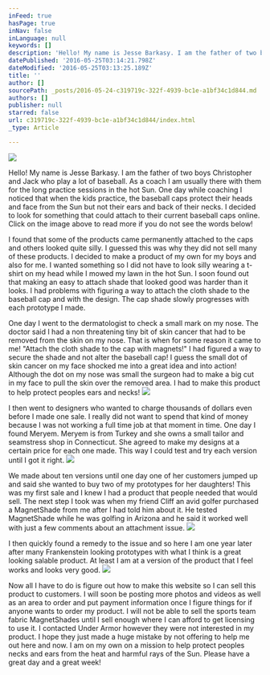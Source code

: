 ```yaml
---
inFeed: true
hasPage: true
inNav: false
inLanguage: null
keywords: []
description: 'Hello! My name is Jesse Barkasy. I am the father of two boys Christopher and Jack who play a lot of baseball. As a coach I am usually there with them for the long practice sessions in the hot Sun. One day while coaching I noticed that when the kids practice, the baseball caps protect their heads and face from the Sun but not their ears and back of their necks. I decided to look for something that could attach to their current baseball caps online. Click on the image above to read more if you do not see the words below!'
datePublished: '2016-05-25T03:14:21.798Z'
dateModified: '2016-05-25T03:13:25.189Z'
title: ''
author: []
sourcePath: _posts/2016-05-24-c319719c-322f-4939-bc1e-a1bf34c1d844.md
authors: []
publisher: null
starred: false
url: c319719c-322f-4939-bc1e-a1bf34c1d844/index.html
_type: Article

---
```

![](https://the-grid-user-content.s3-us-west-2.amazonaws.com/d541ab36-b7b0-48cb-9577-298a28ba5b45.jpg)

Hello! My name is Jesse Barkasy. I am the father of two boys Christopher and Jack who play a lot of baseball. As a coach I am usually there with them for the long practice sessions in the hot Sun. One day while coaching I noticed that when the kids practice, the baseball caps protect their heads and face from the Sun but not their ears and back of their necks. I decided to look for something that could attach to their current baseball caps online. Click on the image above to read more if you do not see the words below!

I found that some of the products came permanently attached to the caps and others looked quite silly. I guessed this was why they did not sell many of these products. I decided to make a product of my own for my boys and also for me. I wanted something so I did not have to look silly wearing a t-shirt on my head while I mowed my lawn in the hot Sun. I soon found out that making an easy to attach shade that looked good was harder than it looks. I had problems with figuring a way to attach the cloth shade to the baseball cap and with the design. The cap shade slowly progresses with each prototype I made.

One day I went to the dermatologist to check a small mark on my nose. The doctor said I had a non threatening tiny bit of skin cancer that had to be removed from the skin on my nose. That is when for some reason it came to me! "Attach the cloth shade to the cap with magnets!" I had figured a way to secure the shade and not alter the baseball cap! I guess the small dot of skin cancer on my face shocked me into a great idea and into action! Although the dot on my nose was small the surgeon had to make a big cut in my face to pull the skin over the removed area. I had to make this product to help protect peoples ears and necks!
![](https://the-grid-user-content.s3-us-west-2.amazonaws.com/fb91300b-2832-482b-8756-c70389256054.jpg)

I then went to designers who wanted to charge thousands of dollars even before I made one sale. I really did not want to spend that kind of money because I was not working a full time job at that moment in time. One day I found Meryem. Meryem is from Turkey and she owns a small tailor and seamstress shop in Connecticut. She agreed to make my designs at a certain price for each one made. This way I could test and try each version until I got it right. ![](https://the-grid-user-content.s3-us-west-2.amazonaws.com/58b89cb1-4ffc-4a64-a152-a890a22ba06d.jpg)

We made about ten versions until one day one of her customers jumped up and said she wanted to buy two of my prototypes for her daughters! This was my first sale and I knew I had a product that people needed that would sell. The next step I took was when my friend Cliff an avid golfer purchased a MagnetShade from me after I had told him about it. He tested MagnetShade while he was golfing in Arizona and he said it worked well with just a few comments about an attachment issue. ![](https://the-grid-user-content.s3-us-west-2.amazonaws.com/8f1ca2f8-b78c-4c42-8d71-8f4fc279572c.jpg)

I then quickly found a remedy to the issue and so here I am one year later after many Frankenstein looking prototypes with what I think is a great looking salable product. At least I am at a version of the product that I feel works and looks very good.
![](https://the-grid-user-content.s3-us-west-2.amazonaws.com/fb4026cc-0431-4801-88c3-ee684489cbe3.jpg)

Now all I have to do is figure out how to make this website so I can sell this product to customers. I will soon be posting more photos and videos as well as an area to order and put payment information once I figure things for if anyone wants to order my product. I will not be able to sell the sports team fabric MagnetShades until I sell enough where I can afford to get licensing to use it. I contacted Under Armor however they were not interested in my product. I hope they just made a huge mistake by not offering to help me out here and now. I am on my own on a mission to help protect peoples necks and ears from the heat and harmful rays of the Sun. Please have a great day and a great week!